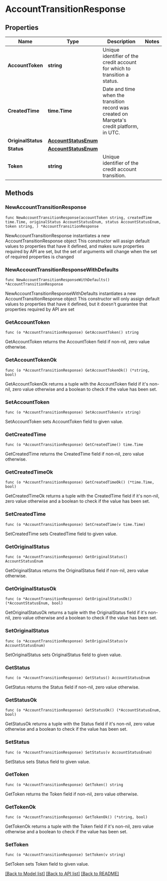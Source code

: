 # AccountTransitionResponse

## Properties

Name | Type | Description | Notes
------------ | ------------- | ------------- | -------------
**AccountToken** | **string** | Unique identifier of the credit account for which to transition a status. | 
**CreatedTime** | **time.Time** | Date and time when the transition record was created on Marqeta&#39;s credit platform, in UTC. | 
**OriginalStatus** | [**AccountStatusEnum**](AccountStatusEnum.md) |  | 
**Status** | [**AccountStatusEnum**](AccountStatusEnum.md) |  | 
**Token** | **string** | Unique identifier of the credit account transition. | 

## Methods

### NewAccountTransitionResponse

`func NewAccountTransitionResponse(accountToken string, createdTime time.Time, originalStatus AccountStatusEnum, status AccountStatusEnum, token string, ) *AccountTransitionResponse`

NewAccountTransitionResponse instantiates a new AccountTransitionResponse object
This constructor will assign default values to properties that have it defined,
and makes sure properties required by API are set, but the set of arguments
will change when the set of required properties is changed

### NewAccountTransitionResponseWithDefaults

`func NewAccountTransitionResponseWithDefaults() *AccountTransitionResponse`

NewAccountTransitionResponseWithDefaults instantiates a new AccountTransitionResponse object
This constructor will only assign default values to properties that have it defined,
but it doesn't guarantee that properties required by API are set

### GetAccountToken

`func (o *AccountTransitionResponse) GetAccountToken() string`

GetAccountToken returns the AccountToken field if non-nil, zero value otherwise.

### GetAccountTokenOk

`func (o *AccountTransitionResponse) GetAccountTokenOk() (*string, bool)`

GetAccountTokenOk returns a tuple with the AccountToken field if it's non-nil, zero value otherwise
and a boolean to check if the value has been set.

### SetAccountToken

`func (o *AccountTransitionResponse) SetAccountToken(v string)`

SetAccountToken sets AccountToken field to given value.


### GetCreatedTime

`func (o *AccountTransitionResponse) GetCreatedTime() time.Time`

GetCreatedTime returns the CreatedTime field if non-nil, zero value otherwise.

### GetCreatedTimeOk

`func (o *AccountTransitionResponse) GetCreatedTimeOk() (*time.Time, bool)`

GetCreatedTimeOk returns a tuple with the CreatedTime field if it's non-nil, zero value otherwise
and a boolean to check if the value has been set.

### SetCreatedTime

`func (o *AccountTransitionResponse) SetCreatedTime(v time.Time)`

SetCreatedTime sets CreatedTime field to given value.


### GetOriginalStatus

`func (o *AccountTransitionResponse) GetOriginalStatus() AccountStatusEnum`

GetOriginalStatus returns the OriginalStatus field if non-nil, zero value otherwise.

### GetOriginalStatusOk

`func (o *AccountTransitionResponse) GetOriginalStatusOk() (*AccountStatusEnum, bool)`

GetOriginalStatusOk returns a tuple with the OriginalStatus field if it's non-nil, zero value otherwise
and a boolean to check if the value has been set.

### SetOriginalStatus

`func (o *AccountTransitionResponse) SetOriginalStatus(v AccountStatusEnum)`

SetOriginalStatus sets OriginalStatus field to given value.


### GetStatus

`func (o *AccountTransitionResponse) GetStatus() AccountStatusEnum`

GetStatus returns the Status field if non-nil, zero value otherwise.

### GetStatusOk

`func (o *AccountTransitionResponse) GetStatusOk() (*AccountStatusEnum, bool)`

GetStatusOk returns a tuple with the Status field if it's non-nil, zero value otherwise
and a boolean to check if the value has been set.

### SetStatus

`func (o *AccountTransitionResponse) SetStatus(v AccountStatusEnum)`

SetStatus sets Status field to given value.


### GetToken

`func (o *AccountTransitionResponse) GetToken() string`

GetToken returns the Token field if non-nil, zero value otherwise.

### GetTokenOk

`func (o *AccountTransitionResponse) GetTokenOk() (*string, bool)`

GetTokenOk returns a tuple with the Token field if it's non-nil, zero value otherwise
and a boolean to check if the value has been set.

### SetToken

`func (o *AccountTransitionResponse) SetToken(v string)`

SetToken sets Token field to given value.



[[Back to Model list]](../README.md#documentation-for-models) [[Back to API list]](../README.md#documentation-for-api-endpoints) [[Back to README]](../README.md)


